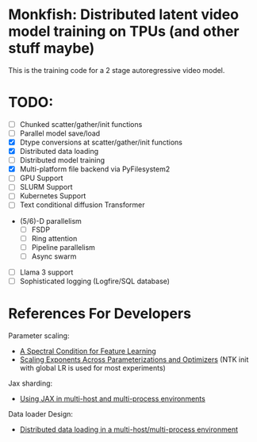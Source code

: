 # Monkfish: Distributed latent video model training on TPUs (and other stuff maybe)

This is the training code for a 2 stage autoregressive video model.

# TODO:
- [ ] Chunked scatter/gather/init functions
- [ ] Parallel model save/load
- [x] Dtype conversions at scatter/gather/init functions
- [x] Distributed data loading 
- [ ] Distributed model training
- [x] Multi-platform file backend via PyFilesystem2
- [ ] GPU Support
- [ ] SLURM Support
- [ ] Kubernetes Support
- [ ] Text conditional diffusion Transformer
- (5/6)-D parallelism
   - [ ] FSDP
   - [ ] Ring attention
   - [ ] Pipeline parallelism
   - [ ] Async swarm
- [ ] Llama 3 support
- [ ] Sophisticated logging (Logfire/SQL database)

# References For Developers

Parameter scaling: 
 - [A Spectral Condition for Feature Learning](https://arxiv.org/abs/2310.17813)
 - [Scaling Exponents Across Parameterizations and Optimizers](https://arxiv.org/abs/2407.05872) (NTK init with global LR is used for most experiments)

Jax sharding: 
 - [Using JAX in multi-host and multi-process environments](https://jax.readthedocs.io/en/latest/multi_process.html)

Data loader Design: 
 - [Distributed data loading in a multi-host/multi-process environment](https://jax.readthedocs.io/en/latest/distributed_data_loading.html)

